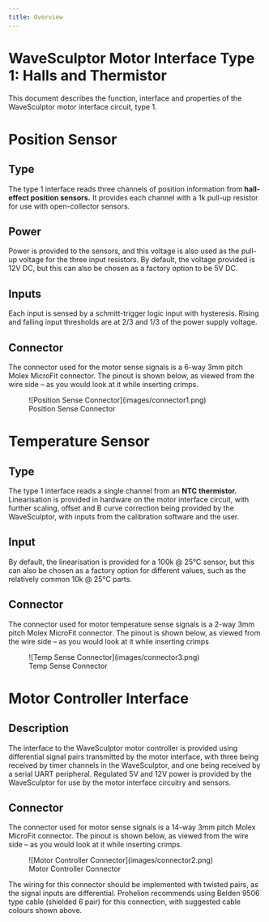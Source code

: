 ```yaml
---
title: Overview
---
```


# WaveSculptor Motor Interface Type 1: Halls and Thermistor

This document describes the function, interface and properties of the WaveSculptor motor interface circuit, type 1.

# Position Sensor

## Type

The type 1 interface reads three channels of position information from __hall-effect position sensors.__ It provides each channel with a 1k pull-up resistor for use with open-collector sensors.

## Power

Power is provided to the sensors, and this voltage is also used as the pull-up voltage for the three input resistors.  By default, the voltage provided is 12V DC, but this can also be chosen as a factory option to be 5V DC.  

## Inputs

Each input is sensed by a schmitt-trigger logic input with hysteresis.  Rising and falling input thresholds are at 2/3 and 1/3 of the power supply voltage.

## Connector

The connector used for the motor sense signals is a 6-way 3mm pitch Molex MicroFit connector.  The pinout is shown below, as viewed from the wire side – as you would look at it while inserting crimps.  

<figure markdown>
![Position Sense Connector](images/connector1.png)
<figcaption>Position Sense Connector</figcaption>
</figure>

# Temperature Sensor

## Type 

The type 1 interface reads a single channel from an __NTC thermistor.__  Linearisation is provided in hardware on the motor interface circuit, with further scaling, offset and B curve correction being provided by the WaveSculptor, with inputs from the calibration software and the user.

## Input

By default, the linearisation is provided for a 100k @ 25°C sensor, but this can also be chosen as a factory option for different values, such as the relatively common 10k @ 25°C parts.

## Connector

The connector used for motor temperature sense signals is a 2-way 3mm pitch Molex MicroFit connector.  The pinout is shown below, as viewed from the wire side – as you would look at it while inserting crimps

<figure markdown>
![Temp Sense Connector](images/connector3.png)
<figcaption>Temp Sense Connector</figcaption>
</figure>

# Motor Controller Interface

## Description 

The interface to the WaveSculptor motor controller is provided using differential signal pairs transmitted by the motor interface, with three being received by timer channels in the WaveSculptor, and one being received by a serial UART peripheral.  Regulated 5V and 12V power is provided by the WaveSculptor for use by the motor interface circuitry and sensors.

## Connector

The connector used for motor sense signals is a 14-way 3mm pitch Molex MicroFit connector.  The pinout is shown below, as viewed from the wire side – as you would look at it while inserting crimps.  

<figure markdown>
![Motor Controller Connector](images/connector2.png)
<figcaption>Motor Controller Connector</figcaption>
</figure>

The wiring for this connector should be implemented with twisted pairs, as the signal inputs are differential.  Prohelion recommends using Belden 9506 type cable (shielded 6 pair) for this connection, with suggested cable colours shown above.

